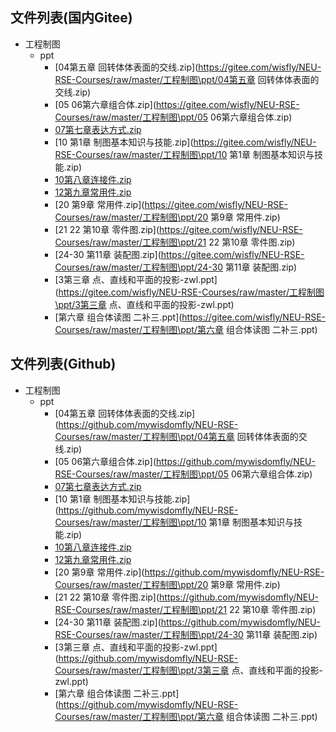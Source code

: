 

## 文件列表(国内Gitee)

- 工程制图
    - ppt
        - [04第五章  回转体体表面的交线.zip](https://gitee.com/wisfly/NEU-RSE-Courses/raw/master/工程制图\ppt/04第五章  回转体体表面的交线.zip)
        - [05 06第六章组合体.zip](https://gitee.com/wisfly/NEU-RSE-Courses/raw/master/工程制图\ppt/05 06第六章组合体.zip)
        - [07第七章表达方式.zip](https://gitee.com/wisfly/NEU-RSE-Courses/raw/master/工程制图\ppt/07第七章表达方式.zip)
        - [10 第1章 制图基本知识与技能.zip](https://gitee.com/wisfly/NEU-RSE-Courses/raw/master/工程制图\ppt/10 第1章 制图基本知识与技能.zip)
        - [10第八章连接件.zip](https://gitee.com/wisfly/NEU-RSE-Courses/raw/master/工程制图\ppt/10第八章连接件.zip)
        - [12第九章常用件.zip](https://gitee.com/wisfly/NEU-RSE-Courses/raw/master/工程制图\ppt/12第九章常用件.zip)
        - [20 第9章 常用件.zip](https://gitee.com/wisfly/NEU-RSE-Courses/raw/master/工程制图\ppt/20 第9章 常用件.zip)
        - [21 22 第10章 零件图.zip](https://gitee.com/wisfly/NEU-RSE-Courses/raw/master/工程制图\ppt/21 22 第10章 零件图.zip)
        - [24-30 第11章 装配图.zip](https://gitee.com/wisfly/NEU-RSE-Courses/raw/master/工程制图\ppt/24-30 第11章 装配图.zip)
        - [3第三章  点、直线和平面的投影-zwl.ppt](https://gitee.com/wisfly/NEU-RSE-Courses/raw/master/工程制图\ppt/3第三章  点、直线和平面的投影-zwl.ppt)
        - [第六章  组合体读图 二补三.ppt](https://gitee.com/wisfly/NEU-RSE-Courses/raw/master/工程制图\ppt/第六章  组合体读图 二补三.ppt)


## 文件列表(Github)

- 工程制图
    - ppt
        - [04第五章  回转体体表面的交线.zip](https://github.com/mywisdomfly/NEU-RSE-Courses/raw/master/工程制图\ppt/04第五章  回转体体表面的交线.zip)
        - [05 06第六章组合体.zip](https://github.com/mywisdomfly/NEU-RSE-Courses/raw/master/工程制图\ppt/05 06第六章组合体.zip)
        - [07第七章表达方式.zip](https://github.com/mywisdomfly/NEU-RSE-Courses/raw/master/工程制图\ppt/07第七章表达方式.zip)
        - [10 第1章 制图基本知识与技能.zip](https://github.com/mywisdomfly/NEU-RSE-Courses/raw/master/工程制图\ppt/10 第1章 制图基本知识与技能.zip)
        - [10第八章连接件.zip](https://github.com/mywisdomfly/NEU-RSE-Courses/raw/master/工程制图\ppt/10第八章连接件.zip)
        - [12第九章常用件.zip](https://github.com/mywisdomfly/NEU-RSE-Courses/raw/master/工程制图\ppt/12第九章常用件.zip)
        - [20 第9章 常用件.zip](https://github.com/mywisdomfly/NEU-RSE-Courses/raw/master/工程制图\ppt/20 第9章 常用件.zip)
        - [21 22 第10章 零件图.zip](https://github.com/mywisdomfly/NEU-RSE-Courses/raw/master/工程制图\ppt/21 22 第10章 零件图.zip)
        - [24-30 第11章 装配图.zip](https://github.com/mywisdomfly/NEU-RSE-Courses/raw/master/工程制图\ppt/24-30 第11章 装配图.zip)
        - [3第三章  点、直线和平面的投影-zwl.ppt](https://github.com/mywisdomfly/NEU-RSE-Courses/raw/master/工程制图\ppt/3第三章  点、直线和平面的投影-zwl.ppt)
        - [第六章  组合体读图 二补三.ppt](https://github.com/mywisdomfly/NEU-RSE-Courses/raw/master/工程制图\ppt/第六章  组合体读图 二补三.ppt)
